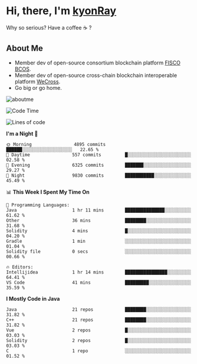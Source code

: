 # Hi, there, I'm [kyonRay](https://kyonRay.github.io)

Why so serious? Have a coffee ☕️ ?

## About Me

- Member dev of open-source consortium blockchain platform [FISCO BCOS](https://github.com/FISCO-BCOS).
- Member dev of open-source cross-chain blockchain interoperable platform [WeCross](https://github.com/WeBankBlockchain/WeCross).
- Go big or go home.

![aboutme](https://github-readme-stats.vercel.app/api?username=kyonRay&count_private=true&show_icons=true)

<!-- ![top-langs](https://github-readme-stats.vercel.app/api/top-langs/?username=kyonRay&layout=compact&hide=shell,html) -->

<!--START_SECTION:waka-->
![Code Time](http://img.shields.io/badge/Code%20Time-322%20hrs%2058%20mins-blue)

![Lines of code](https://img.shields.io/badge/From%20Hello%20World%20I%27ve%20Written-14.7%20million%20lines%20of%20code-blue)

**I'm a Night 🦉** 

```text
🌞 Morning                4895 commits        ██████░░░░░░░░░░░░░░░░░░░   22.65 % 
🌆 Daytime                557 commits         █░░░░░░░░░░░░░░░░░░░░░░░░   02.58 % 
🌃 Evening                6325 commits        ███████░░░░░░░░░░░░░░░░░░   29.27 % 
🌙 Night                  9830 commits        ███████████░░░░░░░░░░░░░░   45.49 % 
```


📊 **This Week I Spent My Time On** 

```text
💬 Programming Languages: 
Java                     1 hr 11 mins        ███████████████░░░░░░░░░░   61.62 % 
Other                    36 mins             ████████░░░░░░░░░░░░░░░░░   31.68 % 
Solidity                 4 mins              █░░░░░░░░░░░░░░░░░░░░░░░░   04.20 % 
Gradle                   1 min               ░░░░░░░░░░░░░░░░░░░░░░░░░   01.04 % 
Solidity file            0 secs              ░░░░░░░░░░░░░░░░░░░░░░░░░   00.66 % 

🔥 Editors: 
Intellijidea             1 hr 14 mins        ████████████████░░░░░░░░░   64.41 % 
VS Code                  41 mins             █████████░░░░░░░░░░░░░░░░   35.59 % 
```

**I Mostly Code in Java** 

```text
Java                     21 repos            ████████░░░░░░░░░░░░░░░░░   31.82 % 
C++                      21 repos            ████████░░░░░░░░░░░░░░░░░   31.82 % 
Vue                      2 repos             █░░░░░░░░░░░░░░░░░░░░░░░░   03.03 % 
Solidity                 2 repos             █░░░░░░░░░░░░░░░░░░░░░░░░   03.03 % 
C                        1 repo              ░░░░░░░░░░░░░░░░░░░░░░░░░   01.52 % 
```




<!--END_SECTION:waka-->
